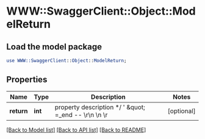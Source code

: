 # WWW::SwaggerClient::Object::ModelReturn

## Load the model package
```perl
use WWW::SwaggerClient::Object::ModelReturn;
```

## Properties
Name | Type | Description | Notes
------------ | ------------- | ------------- | -------------
**return** | **int** | property description  */ &#39; \&quot; &#x3D;_end -- \\r\\n \\n \\r | [optional] 

[[Back to Model list]](../README.md#documentation-for-models) [[Back to API list]](../README.md#documentation-for-api-endpoints) [[Back to README]](../README.md)


